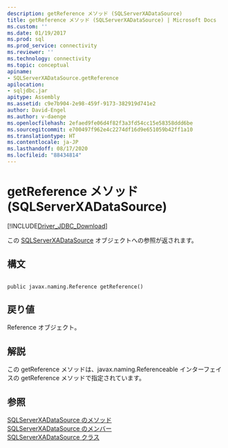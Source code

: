 ```yaml
---
description: getReference メソッド (SQLServerXADataSource)
title: getReference メソッド (SQLServerXADataSource) | Microsoft Docs
ms.custom: ''
ms.date: 01/19/2017
ms.prod: sql
ms.prod_service: connectivity
ms.reviewer: ''
ms.technology: connectivity
ms.topic: conceptual
apiname:
- SQLServerXADataSource.getReference
apilocation:
- sqljdbc.jar
apitype: Assembly
ms.assetid: c9e7b904-2e98-459f-9173-382919d741e2
author: David-Engel
ms.author: v-daenge
ms.openlocfilehash: 2efaed9fe06d4f82f3a3fd54cc15e58358ddd6be
ms.sourcegitcommit: e700497f962e4c2274df16d9e651059b42ff1a10
ms.translationtype: HT
ms.contentlocale: ja-JP
ms.lasthandoff: 08/17/2020
ms.locfileid: "88434814"
---
```

# <a name="getreference-method-sqlserverxadatasource"></a>getReference メソッド (SQLServerXADataSource)
[!INCLUDE[Driver_JDBC_Download](../../../includes/driver_jdbc_download.md)]

  この [SQLServerXADataSource](../../../connect/jdbc/reference/sqlserverxadatasource-class.md) オブジェクトへの参照が返されます。  
  
## <a name="syntax"></a>構文  
  
```  
  
public javax.naming.Reference getReference()  
```  
  
## <a name="return-value"></a>戻り値  
 Reference オブジェクト。  
  
## <a name="remarks"></a>解説  
 この getReference メソッドは、javax.naming.Referenceable インターフェイスの getReference メソッドで指定されています。  
  
## <a name="see-also"></a>参照  
 [SQLServerXADataSource のメソッド](../../../connect/jdbc/reference/sqlserverxadatasource-methods.md)   
 [SQLServerXADataSource のメンバー](../../../connect/jdbc/reference/sqlserverxadatasource-members.md)   
 [SQLServerXADataSource クラス](../../../connect/jdbc/reference/sqlserverxadatasource-class.md)  
  
  
